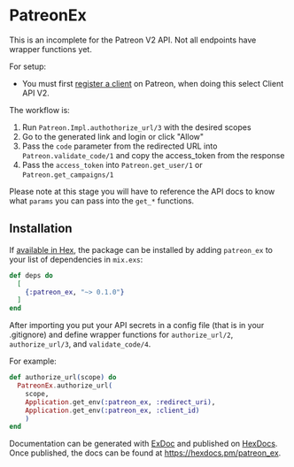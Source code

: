 # PatreonEx

This is an incomplete for the Patreon V2 API. Not all endpoints have wrapper functions yet.

For setup: 
* You must first [register a client](https://docs.patreon.com/#clients-and-api-keys) on Patreon, when doing this select Client API V2.


The  workflow is:
1. Run `Patreon.Impl.authothorize_url/3` with the desired scopes
2. Go to the generated link and login or click "Allow"
3. Pass the `code` parameter from the redirected URL into `Patreon.validate_code/1` and copy the access_token from the response
4. Pass the `access_token` into `Patreon.get_user/1` or `Patreon.get_campaigns/1`

Please note at this stage you will have to reference the API docs to know what `params` you can pass into the `get_*` functions.  

## Installation

If [available in Hex](https://hex.pm/docs/publish), the package can be installed
by adding `patreon_ex` to your list of dependencies in `mix.exs`:

```elixir
def deps do
  [
    {:patreon_ex, "~> 0.1.0"}
  ]
end
```

After importing you put your API secrets in a config file (that is in your .gitignore) and define wrapper functions for `authorize_url/2`, `authorize_url/3`, and `validate_code/4`.

For example:

```elixir
def authorize_url(scope) do
  PatreonEx.authorize_url(
    scope,
    Application.get_env(:patreon_ex, :redirect_uri),
    Application.get_env(:patreon_ex, :client_id)
    )
end
```

Documentation can be generated with [ExDoc](https://github.com/elixir-lang/ex_doc)
and published on [HexDocs](https://hexdocs.pm). Once published, the docs can
be found at <https://hexdocs.pm/patreon_ex>.

